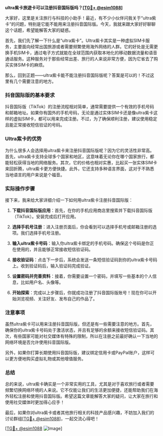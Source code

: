**ultra紫卡旅遊卡可以注册抖音国际版吗？[[TG💪+ @esim1088](https://t.me/s/esim1088)]**

大家好，这里是关注旅行与科技的小助手！最近，有不少小伙伴问我关于“ultra紫卡”的问题，特别是它能不能用来注册抖音国际版。今天，我就来跟大家好好聊聊这个话题，希望能解答大家的疑惑。

首先，我们先了解一下什么是“ultra紫卡”。Ultra紫卡其实是一种虚拟SIM卡服务，主要面向经常出国旅游或者需要频繁使用海外网络的人群。它的好处是无需更换手机SIM卡，通过电子方式就能在全球范围内获取本地化的移动数据流量和语音通话服务。这种服务对于那些经常出差、旅行的人来说非常方便，因为它省去了购买实体SIM卡的麻烦。

那么，回到正题——ultra紫卡能不能注册抖音国际版呢？答案是可以的！不过这里有几个需要注意的地方。

### 抖音国际版的基本要求

抖音国际版（TikTok）的注册流程相对简单，通常需要提供一个有效的手机号码和邮箱地址。如果你有国外的手机号码，无论是通过实体SIM卡还是像ultra紫卡这样的虚拟SIM卡，都可以用来完成注册。不过，为了确保顺利注册，建议使用稳定且能正常接收短信验证的号码。

### Ultra紫卡的优势

为什么很多人会选择用ultra紫卡来注册抖音国际版呢？因为它的灵活性非常高。首先，ultra紫卡支持全球多个国家和地区，这意味着无论你在哪个国家旅行，都能轻松获得当地的网络服务。其次，它的价格也相对实惠，比起买一张实体SIM卡来回折腾，ultra紫卡更方便快捷。此外，它还支持多种语言界面，这对于不熟悉当地语言的用户来说是个福音。

### 实际操作步骤

接下来，我来给大家详细介绍一下如何用ultra紫卡注册抖音国际版：

1. **下载抖音国际版应用**：首先，在你的手机应用商店里搜索并下载抖音国际版（TikTok）。安装完成后打开应用。

2. **选择手机号注册**：进入注册页面后，你会看到可以选择手机号或邮箱注册的选项。我们选择手机号注册。

3. **输入ultra紫卡号码**：输入你ultra紫卡绑定的手机号码。确保这个号码是你正在使用的，并且能够正常接收短信验证码。

4. **接收验证码**：点击下一步后，系统会发送一条短信验证码到你的ultra紫卡号码上。收到验证码后，输入验证码完成验证。

5. **设置密码并完善资料**：接着，你需要设置一个密码，并填写一些基本的个人信息，比如用户名、头像等。

6. **开始探索**：完成以上步骤后，你就成功注册了抖音国际版账号！现在你可以开始浏览视频、关注好友、发布自己的作品了。

### 注意事项

虽然ultra紫卡可以用来注册抖音国际版，但还是有一些需要注意的地方。首先，确保你的ultra紫卡号码处于激活状态，并且有足够的余额来接收短信验证码。其次，有些国家可能对社交媒体有特殊的限制，所以在注册之前最好确认一下当地的网络环境是否允许使用抖音国际版。

另外，如果你打算长期使用抖音国际版，建议绑定信用卡或PayPal账户，这样可以更方便地购买虚拟礼物或其他增值服务。

### 总结

总的来说，ultra紫卡确实是一个非常实用的工具，尤其是对于喜欢旅行或者需要频繁切换网络环境的人来说。它不仅能让我们的生活更加便捷，还能帮助我们在海外轻松注册和使用抖音国际版。希望这篇文章能解答大家的疑问，让大家在旅行和使用社交媒体时更加得心应手！

最后，如果你对ultra紫卡或者其他旅行相关的科技产品感兴趣，不妨加入我们的讨论群组[[TG💪+ @esim1088](https://t.me/s/esim1088)]，一起交流心得吧！

[[TG💪+ @esim1088](https://t.me/s/esim1088) ![Image](https://i.postimg.cc/4NQfJmqS/Snipaste-2025-05-13-00-14-12.png)]